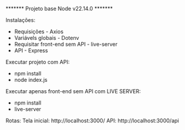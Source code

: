 ******* Projeto base Node v22.14.0 *******

Instalações: 
- Requisições - Axios
- Variávels globais - Dotenv
- Requisitar front-end sem API - live-server
- API - Express

Executar projeto com API:
- npm install
- node index.js

Executar apenas front-end sem API com LIVE SERVER:
- npm install
- live-server

Rotas:
Tela inicial: http://localhost:3000/
API: http://localhost:3000/api